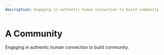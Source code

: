 ```yaml
---
description: Engaging in authentic human connection to build community.
---
```


# A Community

Engaging in authentic human connection to build community.
